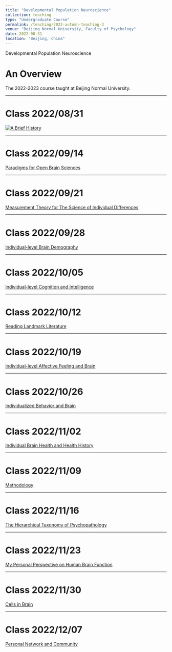 ```yaml
---
title: "Developmental Population Neuroscience"
collection: teaching
type: "Undergraduate Course"
permalink: /teaching/2022-autumn-teaching-3
venue: "Beijing Normal University, Faculty of Psychology"
date: 2022-08-31
location: "Beijing, China"
---
```


Developmental Population Neuroscience

An Overview
======
The 2022-2023 course taught at Beijing Normal University.

---

Class 2022/08/31
======
[![A Brief History]([https://github.com/zuoxinian/CDPN/blob/master/courses/cc01.jpg "A Brief History of Developmental Population Neuroscience")](https://github.com/zuoxinian/CDPN/blob/master/courses/DPN01-intro-20220831.pdf)

---

Class 2022/09/14
======
[Paradigms for Open Brain Sciences](https://github.com/zuoxinian/CDPN/blob/master/courses/DPN02-openbrainsci-20220914.pdf)

---

Class 2022/09/21
======
[Measurement Theory for The Science of Individual Differences](https://github.com/zuoxinian/CDPN/blob/master/courses/DPN03-theoryindivsci-20220921.pdf)

---

Class 2022/09/28
======
[Individual-level Brain Demography](https://github.com/zuoxinian/CDPN/blob/master/courses/DPN04-indivdmg-20220928.pdf)

---

Class 2022/10/05
======
[Individual-level Cognition and Intelligence](https://github.com/zuoxinian/CDPN/blob/master/courses/DPN05-indivcogn-20221005.pdf)

---

Class 2022/10/12
======
[Reading Landmark Literature](https://github.com/zuoxinian/CDPN/blob/master/courses/DPN06-reading-20221012.pdf)

---

Class 2022/10/19
======
[Individual-level Affective Feeling and Brain](https://github.com/zuoxinian/CDPN/blob/master/courses/DPN07-indivemo-20221019.pdf)

---

Class 2022/10/26
======
[Individualized Behavior and Brain](https://github.com/zuoxinian/CDPN/blob/master/courses/DPN08-indivbehav-20221026.pdf)

---

Class 2022/11/02
======
[Individual Brain Health and Health History](https://github.com/zuoxinian/CDPN/blob/master/courses/DPN09-indivhist-20221102.pdf)

---

Class 2022/11/09
======
[Methodology](https://github.com/zuoxinian/CDPN/blob/master/courses/DPN10-methods-20221109.pdf)

---

Class 2022/11/16
======
[The Hierarchical Taxonomy of Psychopathology](https://github.com/zuoxinian/CDPN/blob/master/courses/DPN11-HiTOP-20221116.pdf)

---

Class 2022/11/23
======
[My Personal Perspective on Human Brain Function](https://github.com/zuoxinian/CDPN/blob/master/courses/DPN12-brainfunc-20221123.pdf)

---

Class 2022/11/30
======
[Cells in Brain](https://github.com/zuoxinian/CDPN/blob/master/courses/DPN13-braincells-20221130.pdf)

---

Class 2022/12/07
======
[Personal Network and Community](https://github.com/zuoxinian/CDPN/blob/master/courses/DPN14-PNC-20221207.pdf)
